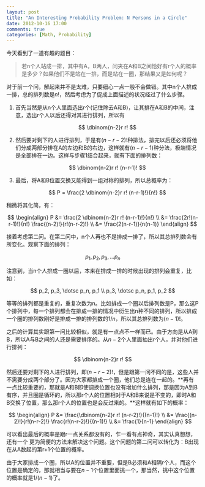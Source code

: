 ```yaml
---
layout: post
title: "An Interesting Probability Problem: N Persons in a Circle"
date: 2012-10-16 17:00
comments: true
categories: [Math, Probability]
---
```


今天看到了一道有趣的题目：

> 若n个人站成一排，其中有A，B两人，问夹在A和B之间恰好有r个人的概率是多少？如果他们不是站在一排，而是站在一圈，那结果又是如何呢？

对于前一个问，解起来并不是太难，只要细心一点一般不会做错。其中n个人排成一排，总的排列数是$n!$，然后考虑为了促成上面描述的状况经过了什么步骤。

1. 首先当然是从n个人里面选出r个(记住除去A和B)，让其排在A和B的中间，注意，选出r个人以后还得对其进行排列，所以有

    $$
    \dbinom{n-2}r r!
    $$

2. 然后要对剩下的人进行排列，于是有$(n-r-2)!$种排法，排完以后还必须将他们分成两部分排在A的左边和B的右边，这样就有$(n-r-1)$种分法，极端情况是全部排在一边。这样与步骤1结合起来，就有下面的排列数：

    $$
    \dbinom{n-2}r r! (n-r-1)!
    $$

3. 最后，将A和B位置交换又能得到一组对称的排列，所以总概率为：

    $$
    P = \frac{2 \dbinom{n-2}r r! (n-r-1)!}{n!}
    $$

稍微将其化简，有：

$$
\begin{align}
P 
    &= \frac{2 \dbinom{n-2}r r! (n-r-1)!}{n!} \\
    &= \frac{2r!(n-r-1)!}{n!} \frac{(n-2)!}{r!(n-r-2)!} \\
    &= \frac{2(n-r-1)}{n(n-1)}
\end{align}
$$

接着考虑第二问。在第二问中，n个人再也不是排成一排了，所以其总排列数会有所变化。观察下面的排列：

$$
p_1, p_2, p_3, \dotsc p_n
$$

注意到，当n个人排成一圈以后，本来在排成一排的时候出现的排列会重复，比如：

$$
p_2, p_3, \dotsc p_n, p_1 \\
p_3, \dotsc p_n, p_1, p_2
$$

等等的排列都是重复的，重复次数为n。比如排成一个圈以后排列数是P，那么这P个排列中，每一个排列都会在排成一排的情况中衍生出n种不同的排列，所以排成一个圈的排列数刚好是排成一排的排列数的$1/n$，所以其总排列数为$(n-1)!$。

之后的计算其实跟第一问比较相似，就是有一点点不一样而已。由于方向是从A到B，所以A与B之间的人还是需要排序的。从$n-2$个人里面抽出r个人，并对他们进行排列：

$$
\dbinom{n-2}r r!
$$

然后还要对剩下的人进行排列，即$(n-r-2)!$，但是跟第一问不同的是，这些人并不需要分成两个部分了。因为大家都排成一个圈，他们总是连在一起的。**再有一点比较重要的，那就是A和B即使调换位置也没有增加什么排列，那是因为A到B有序，并且圈是循环的，所以那r个人的位置相对于A和B来说是不变的，即时A和B交换了位置，那么那r个人的位置也是会反过来的。**这样就有如下的概率：

$$
\begin{align}
P 
    &= \frac{\dbinom{n-2}r r! (n-r-2)!}{(n-1)!} \\
    &= \frac{(n-2)!}{r!(n-r-2)!} \frac{r!(n-r-2)!}{(n-1)!} \\
    &= \frac{1}{n-1}
\end{align}
$$

可以看出最后的概率是跟r一点关系都没有的，乍一看有点神奇，其实认真想想，还有一个 更为简便的方法来解决这个问题。这个问题的第二问可以转化为：B出现在从A数起的第r+1个位置的概率。

由于大家排成一个圈，所以A的位置并不重要，但是B必须和A相隔r个人，而这个位置是确定的，那就相当与要在$n-1$个位置里面挑一个，那当然，挑中这个位置的概率就是$1/(n-1)$了。

